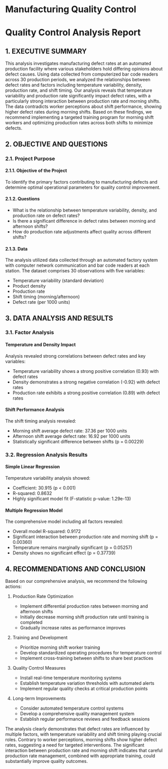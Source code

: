 # Manufacturing Quality Control

# Quality Control Analysis Report

## 1. EXECUTIVE SUMMARY
This analysis investigates manufacturing defect rates at an automated production facility where various stakeholders hold differing opinions about defect causes. Using data collected from computerized bar code readers across 30 production periods, we analyzed the relationships between defect rates and factors including temperature variability, density, production rate, and shift timing. Our analysis reveals that temperature variability and production rate significantly impact defect rates, with a particularly strong interaction between production rate and morning shifts. The data contradicts worker perceptions about shift performance, showing higher defect rates during morning shifts. Based on these findings, we recommend implementing a targeted training program for morning shift workers and optimizing production rates across both shifts to minimize defects.

## 2. OBJECTIVE AND QUESTIONS

### 2.1. Project Purpose

#### 2.1.1. Objective of the Project
To identify the primary factors contributing to manufacturing defects and determine optimal operational parameters for quality control improvement.

#### 2.1.2. Questions
- What is the relationship between temperature variability, density, and production rate on defect rates?
- Is there a significant difference in defect rates between morning and afternoon shifts?
- How do production rate adjustments affect quality across different shifts?

#### 2.1.3. Data
The analysis utilized data collected through an automated factory system with computer network communication and bar code readers at each station. The dataset comprises 30 observations with five variables:
- Temperature variability (standard deviation)
- Product density
- Production rate
- Shift timing (morning/afternoon)
- Defect rate (per 1000 units)

## 3. DATA ANALYSIS AND RESULTS

### 3.1. Factor Analysis

#### Temperature and Density Impact
Analysis revealed strong correlations between defect rates and key variables:
- Temperature variability shows a strong positive correlation (0.93) with defect rates
- Density demonstrates a strong negative correlation (-0.92) with defect rates
- Production rate exhibits a strong positive correlation (0.89) with defect rates

#### Shift Performance Analysis
The shift timing analysis revealed:
- Morning shift average defect rate: 37.36 per 1000 units
- Afternoon shift average defect rate: 16.92 per 1000 units
- Statistically significant difference between shifts (p = 0.00229)

### 3.2. Regression Analysis Results

#### Simple Linear Regression
Temperature variability analysis showed:
- Coefficient: 30.915 (p < 0.001)
- R-squared: 0.8632
- Highly significant model fit (F-statistic p-value: 1.29e-13)

#### Multiple Regression Model
The comprehensive model including all factors revealed:
- Overall model R-squared: 0.9172
- Significant interaction between production rate and morning shift (p = 0.00360)
- Temperature remains marginally significant (p = 0.05257)
- Density shows no significant effect (p = 0.37739)

## 4. RECOMMENDATIONS AND CONCLUSION

Based on our comprehensive analysis, we recommend the following actions:

1. Production Rate Optimization
   - Implement differential production rates between morning and afternoon shifts
   - Initially decrease morning shift production rate until training is completed
   - Gradually increase rates as performance improves

2. Training and Development
   - Prioritize morning shift worker training
   - Develop standardized operating procedures for temperature control
   - Implement cross-training between shifts to share best practices

3. Quality Control Measures
   - Install real-time temperature monitoring systems
   - Establish temperature variation thresholds with automated alerts
   - Implement regular quality checks at critical production points

4. Long-term Improvements
   - Consider automated temperature control systems
   - Develop a comprehensive quality management system
   - Establish regular performance reviews and feedback sessions

The analysis clearly demonstrates that defect rates are influenced by multiple factors, with temperature variability and shift timing playing crucial roles. Contrary to worker perceptions, morning shifts show higher defect rates, suggesting a need for targeted interventions. The significant interaction between production rate and morning shift indicates that careful production rate management, combined with appropriate training, could substantially improve quality outcomes.
